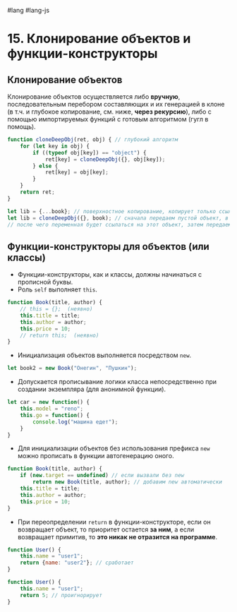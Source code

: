 #lang #lang-js

# 15. Клонирование объектов и функции-конструкторы

## Клонирование объектов

Клонирование объектов осуществляется либо **вручную**, последовательным перебором составляющих и их генерацией в клоне (в т.ч. и глубокое копирование, см. ниже, **через рекурсию**), либо с помощью импортируемых функций с готовым алгоритмом (гугл в помощь).

```javascript
function cloneDeepObj(ret, obj) { // глубокий алгоритм
    for (let key in obj) {
        if ((typeof obj[key]) == "object") {
            ret[key] = cloneDeepObj({}, obj[key]);
        } else {
            ret[key] = obj[key];
        }
    }
    return ret;
}
```

```javascript
let lib = {...book}; // поверхностное копирование, копирует только ссылки у объектов нижних уровней.
let lib = cloneDeepObj({}, book); // сначала передаем пустой объект, в который будут записаны скопированные данные
// после чего переменная будет ссылаться на этот объект, затем передаем объект, который хотим скопировать.
```

## Функции-конструкторы для объектов (или классы)

- Функции-конструкторы, как и классы, должны начинаться с прописной буквы.
- Роль `self` выполняет `this`.

```javascript
function Book(title, author) {
    // this = {};  (неявно)
    this.title = title;
    this.author = author;
    this.price = 10;
    // return this;  (неявно)
}
```

- Инициализация объектов выполняется посредством `new`.

```javascript
let book2 = new Book("Онегин", "Пушкин");
```

- Допускается прописывание логики класса непосредственно при создании экземпляра (для анонимной функции).

```javascript
let car = new function() {
    this.model = "reno";
    this.go = function() {
        console.log("машина едет");
    }
}
```

- Для инициализации объектов без использования префикса `new` можно прописать в функции автогенерацию оного.

```javascript
function Book(title, author) {
    if (new.target == undefined) // если вызвали без new
        return new Book(title, author); // добавим new автоматически
    this.title = title;
    this.author = author;
    this.price = 10;
}
```

- При переопределении `return` в функции-конструкторе, если он возвращает объект, то приоритет остается **за ним**, а если возвращает примитив, то **это никак не отразится на программе**.

```javascript
function User() {
    this.name = "user1";
    return {name: "user2"}; // сработает
}

function User() {
    this.name = "user1";
    return 5; // проигнорирует
}
```
